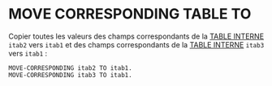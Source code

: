 # **MOVE CORRESPONDING TABLE TO**

Copier toutes les valeurs des champs correspondants de la [TABLE INTERNE](../../10_Tables_Internes/01_Tables_Internes.md) `itab2` vers `itab1` et des champs correspondants de la [TABLE INTERNE](../../10_Tables_Internes/01_Tables_Internes.md) `itab3` vers `itab1` :

```JS
MOVE-CORRESPONDING itab2 TO itab1.
MOVE-CORRESPONDING itab3 TO itab1.
```
